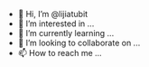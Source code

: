 - 👋 Hi, I’m @lijiatubit
- 👀 I’m interested in ...
- 🌱 I’m currently learning ...
- 💞️ I’m looking to collaborate on ...
- 📫 How to reach me ...

<!---
lijiatubit/lijiatubit is a ✨ special ✨ repository because its `README.md` (this file) appears on your GitHub profile.
You can click the Preview link to take a look at your changes.
--->
